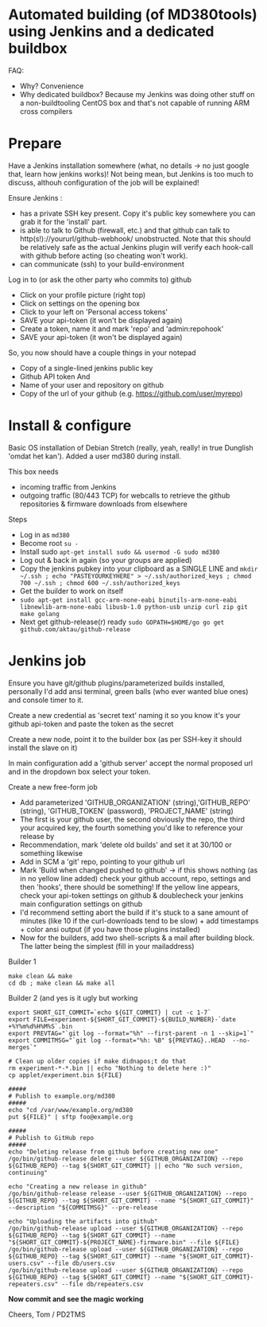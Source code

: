 Automated building (of MD380tools) using Jenkins and a dedicated buildbox
=====

FAQ:

- Why? Convenience
- Why dedicated buildbox? Because my Jenkins was doing other stuff on a non-buildtooling CentOS box and that's not capable of running ARM cross compilers


Prepare
====

Have a Jenkins installation somewhere (what, no details -> no just google that, learn how jenkins works)! Not being mean, but Jenkins is too much to discuss, althouh configuration of the job will be explained!

Ensure Jenkins :
 - has a private SSH key present. Copy it's public key somewhere you can grab it for the 'install' part.
 - is able to talk to Github (firewall, etc.) and that github can talk to http(s!)://yoururl/github-webhook/ unobstructed. Note that this should be relatively safe as the actual Jenkins plugin will verify each hook-call with github before acting (so cheating won't work).
 - can communicate (ssh) to your build-environment

Log in to (or ask the other party who commits to) github
 - Click on your profile picture (right top)
 - Click on settings on the opening box
 - Click to your left on 'Personal access tokens'
 - SAVE your api-token (it won't be displayed again)
 - Create a token, name it and mark 'repo' and 'admin:repohook'
 - SAVE your api-token (it won't be displayed again)

So, you now should have a couple things in your notepad
 - Copy of a single-lined jenkins public key
 - Github API token
And
 - Name of your user and repository on github
 - Copy of the url of your github (e.g. https://github.com/user/myrepo)

Install & configure
====
Basic OS installation of Debian Stretch (really, yeah, really! in true Dunglish 'omdat het kan'). Added a user md380 during install.

This box needs
 - incoming traffic from Jenkins
 - outgoing traffic (80/443 TCP) for webcalls to retrieve the github repositories & firmware downloads from elsewhere

Steps
 - Log in as ```md380```
 - Become root ```su -```
 - Install sudo ```apt-get install sudo && usermod -G sudo md380```
 - Log out & back in again (so your groups are applied)
 - Copy the jenkins pubkey into your clipboard as a SINGLE LINE and ```mkdir ~/.ssh ; echo "PASTEYOURKEYHERE" > ~/.ssh/authorized_keys ; chmod 700 ~/.ssh ; chmod 600 ~/.ssh/authorized_keys```
 - Get the builder to work on itself
 - ```sudo apt-get install gcc-arm-none-eabi binutils-arm-none-eabi libnewlib-arm-none-eabi libusb-1.0 python-usb unzip curl zip git make golang```
 - Next get github-release(r) ready ```sudo GOPATH=$HOME/go go get github.com/aktau/github-release```


Jenkins job
===
Ensure you have git/github plugins/parameterized builds installed, personally I'd add ansi terminal, green balls (who ever wanted blue ones) and console timer to it.

Create a new credential as 'secret text' naming it so you know it's your github api-token and paste the token as the secret

Create a new node, point it to the builder box (as per SSH-key it should install the slave on it)

In main configuration add a 'github server' accept the normal proposed url and in the dropdown box select your token.

Create a new free-form job
 - Add parameterized 'GITHUB_ORGANIZATION' (string),'GITHUB_REPO' (string), 'GITHUB_TOKEN' (password), 'PROJECT_NAME' (string)
 - The first is your github user, the second obviously the repo, the third your acquired key, the fourth something you'd like to reference your release by
 - Recommendation, mark 'delete old builds' and set it at 30/100 or something likewise
 - Add in SCM a 'git' repo, pointing to your github url
 - Mark 'Build when changed pushed to github' -> if this shows nothing (as in no yellow line added) check your github account, repo, settings and then 'hooks', there should be something! If the yellow line appears, check your api-token settings on github & doublecheck your jenkins main configuration settings on github
 - I'd recommend setting abort the build if it's stuck to a sane amount of minutes (like 10 if the curl-downloads tend to be slow) + add timestamps + color ansi output (if you have those plugins installed)
 - Now for the builders, add two shell-scripts & a mail after building block. The latter being the simplest (fill in your mailaddress)

Builder 1
```
make clean && make
cd db ; make clean && make all
```

Builder 2 (and yes is it ugly but working
```
export SHORT_GIT_COMMIT=`echo ${GIT_COMMIT} | cut -c 1-7`
export FILE=experiment-${SHORT_GIT_COMMIT}-${BUILD_NUMBER}-`date +%Y%m%d%H%M%S`.bin
export PREVTAG="`git log --format="%h" --first-parent -n 1 --skip=1`"
export COMMITMSG="`git log --format="%h: %B" ${PREVTAG}..HEAD  --no-merges`"

# Clean up older copies if make didnapos;t do that
rm experiment-*-*.bin || echo "Nothing to delete here :)"
cp applet/experiment.bin ${FILE}

#####
# Publish to example.org/md380
#####
echo "cd /var/www/example.org/md380
put ${FILE}" | sftp foo@example.org

#####
# Publish to GitHub repo
#####
echo "Deleting release from github before creating new one"
/go/bin/github-release delete --user ${GITHUB_ORGANIZATION} --repo ${GITHUB_REPO} --tag ${SHORT_GIT_COMMIT} || echo "No such version, continuing"

echo "Creating a new release in github"
/go/bin/github-release release --user ${GITHUB_ORGANIZATION} --repo ${GITHUB_REPO} --tag ${SHORT_GIT_COMMIT} --name "${SHORT_GIT_COMMIT}" --description "${COMMITMSG}" --pre-release

echo "Uploading the artifacts into github"
/go/bin/github-release upload --user ${GITHUB_ORGANIZATION} --repo ${GITHUB_REPO} --tag ${SHORT_GIT_COMMIT} --name "${SHORT_GIT_COMMIT}-${PROJECT_NAME}-firmware.bin" --file ${FILE}
/go/bin/github-release upload --user ${GITHUB_ORGANIZATION} --repo ${GITHUB_REPO} --tag ${SHORT_GIT_COMMIT} --name "${SHORT_GIT_COMMIT}-users.csv" --file db/users.csv
/go/bin/github-release upload --user ${GITHUB_ORGANIZATION} --repo ${GITHUB_REPO} --tag ${SHORT_GIT_COMMIT} --name "${SHORT_GIT_COMMIT}-repeaters.csv" --file db/repeaters.csv
```

**Now commit and see the magic working**

Cheers, Tom / PD2TMS
